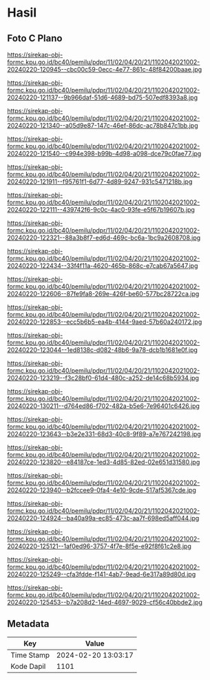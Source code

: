 # Hasil

## Foto C Plano

https://sirekap-obj-formc.kpu.go.id/bc40/pemilu/pdpr/11/02/04/20/21/1102042021002-20240220-120945--cbc00c59-0ecc-4e77-861c-48f84200baae.jpg

https://sirekap-obj-formc.kpu.go.id/bc40/pemilu/pdpr/11/02/04/20/21/1102042021002-20240220-121137--9b966daf-51d6-4689-bd75-507edf8393a8.jpg

https://sirekap-obj-formc.kpu.go.id/bc40/pemilu/pdpr/11/02/04/20/21/1102042021002-20240220-121340--a05d9e87-147c-46ef-86dc-ac78b847c1bb.jpg

https://sirekap-obj-formc.kpu.go.id/bc40/pemilu/pdpr/11/02/04/20/21/1102042021002-20240220-121540--c994e398-b99b-4d98-a098-dce79c0fae77.jpg

https://sirekap-obj-formc.kpu.go.id/bc40/pemilu/pdpr/11/02/04/20/21/1102042021002-20240220-121911--f95761f1-6d77-4d89-9247-931c5471218b.jpg

https://sirekap-obj-formc.kpu.go.id/bc40/pemilu/pdpr/11/02/04/20/21/1102042021002-20240220-122111--439742f6-9c0c-4ac0-93fe-e5f67b19607b.jpg

https://sirekap-obj-formc.kpu.go.id/bc40/pemilu/pdpr/11/02/04/20/21/1102042021002-20240220-122321--88a3b8f7-ed6d-469c-bc6a-1bc9a2608708.jpg

https://sirekap-obj-formc.kpu.go.id/bc40/pemilu/pdpr/11/02/04/20/21/1102042021002-20240220-122434--33f4f11a-4620-465b-868c-e7cab67a5647.jpg

https://sirekap-obj-formc.kpu.go.id/bc40/pemilu/pdpr/11/02/04/20/21/1102042021002-20240220-122606--87fe9fa8-269e-426f-be60-577bc28722ca.jpg

https://sirekap-obj-formc.kpu.go.id/bc40/pemilu/pdpr/11/02/04/20/21/1102042021002-20240220-122853--ecc5b6b5-ea4b-4144-9aed-57b60a240172.jpg

https://sirekap-obj-formc.kpu.go.id/bc40/pemilu/pdpr/11/02/04/20/21/1102042021002-20240220-123044--1ed8138c-d082-48b6-9a78-dcb1b1681e0f.jpg

https://sirekap-obj-formc.kpu.go.id/bc40/pemilu/pdpr/11/02/04/20/21/1102042021002-20240220-123219--f3c28bf0-61d4-480c-a252-de14c68b5934.jpg

https://sirekap-obj-formc.kpu.go.id/bc40/pemilu/pdpr/11/02/04/20/21/1102042021002-20240220-130211--d764ed86-f702-482a-b5e6-7e96401c6426.jpg

https://sirekap-obj-formc.kpu.go.id/bc40/pemilu/pdpr/11/02/04/20/21/1102042021002-20240220-123643--b3e2e331-68d3-40c8-9f89-a7e767242198.jpg

https://sirekap-obj-formc.kpu.go.id/bc40/pemilu/pdpr/11/02/04/20/21/1102042021002-20240220-123820--e84187ce-1ed3-4d85-82ed-02e651d31580.jpg

https://sirekap-obj-formc.kpu.go.id/bc40/pemilu/pdpr/11/02/04/20/21/1102042021002-20240220-123940--b2fccee9-0fa4-4e10-9cde-517af5367cde.jpg

https://sirekap-obj-formc.kpu.go.id/bc40/pemilu/pdpr/11/02/04/20/21/1102042021002-20240220-124924--ba40a99a-ec85-473c-aa7f-698ed5aff044.jpg

https://sirekap-obj-formc.kpu.go.id/bc40/pemilu/pdpr/11/02/04/20/21/1102042021002-20240220-125121--1af0ed96-3757-4f7e-8f5e-e92f8f61c2e8.jpg

https://sirekap-obj-formc.kpu.go.id/bc40/pemilu/pdpr/11/02/04/20/21/1102042021002-20240220-125249--cfa3fdde-f141-4ab7-9ead-6e317a89d80d.jpg

https://sirekap-obj-formc.kpu.go.id/bc40/pemilu/pdpr/11/02/04/20/21/1102042021002-20240220-125453--b7a208d2-14ed-4697-9029-cf56c40bbde2.jpg


## Metadata

| Key        | Value               |
| ---------- | ------------------- |
| Time Stamp | 2024-02-20 13:03:17 |
| Kode Dapil | 1101                |



